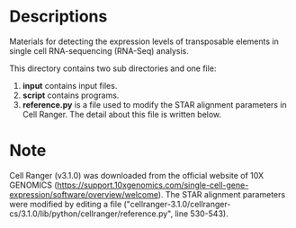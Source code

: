 # Descriptions

Materials for detecting the expression levels of transposable elements in single cell RNA-sequencing (RNA-Seq) analysis.

This directory contains two sub directories and one file:
1. **input** contains input files.
2. **script** contains programs.
3. **reference.py** is a file used to modify the STAR alignment parameters in Cell Ranger. The detail about this file is written below.

# Note

Cell Ranger (v3.1.0) was downloaded from the official website of 10X GENOMICS (https://support.10xgenomics.com/single-cell-gene-expression/software/overview/welcome). The STAR alignment parameters were modified by editing a file ("cellranger-3.1.0/cellranger-cs/3.1.0/lib/python/cellranger/reference.py", line 530-543).

